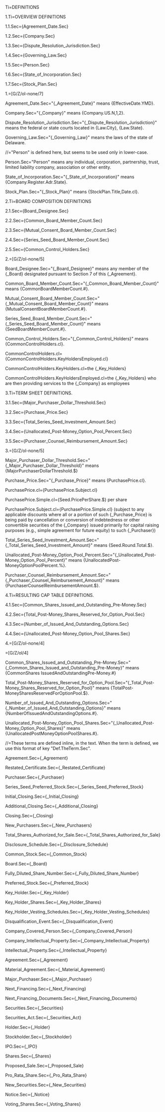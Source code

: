 Ti=DEFINITIONS

1.Ti=OVERVIEW DEFINITIONS

1.1.Sec={Agreement_Date.Sec}

1.2.Sec={Company.Sec}

1.3.Sec={Dispute_Resolution_Jurisdiction.Sec}

1.4.Sec={Governing_Law.Sec}

1.5.Sec={Person.Sec}

1.6.Sec={State_of_Incorporation.Sec}

1.7.Sec={Stock_Plan.Sec}

1.=[G/Z/ol-none/7]

Agreement_Date.Sec="{_Agreement_Date}" means {EffectiveDate.YMD}.

Company.Sec="{_Company}" means {Company.US.N,1,2}.

Dispute_Resolution_Jurisdiction.Sec="{_Dispute_Resolution_Jurisdiction}" means the federal or state courts located in {Law.City}, {Law.State}.

Governing_Law.Sec="{_Governing_Law}" means the laws of the state of Delaware.

//="Person" is defined here, but seems to be used only in lower-case.

Person.Sec="Person" means any individual, corporation, partnership, trust, limited liability company, association or other entity.

State_of_Incorporation.Sec="{_State_of_Incorporation}" means {Company.Register.Adr.State}.

Stock_Plan.Sec="{_Stock_Plan}" means {StockPlan.Title,Date.cl}.

2.Ti=BOARD COMPOSITION DEFINITIONS

2.1.Sec={Board_Designee.Sec}

2.2.Sec={Common_Board_Member_Count.Sec}

2.3.Sec={Mutual_Consent_Board_Member_Count.Sec}

2.4.Sec={Series_Seed_Board_Member_Count.Sec}

2.5.Sec={Common_Control_Holders.Sec}

2.=[G/Z/ol-none/5]

Board_Designee.Sec="{_Board_Designee}" means any member of the {_Board} designated pursuant to Section 7 of this {_Agreement}.

Common_Board_Member_Count.Sec="{_Common_Board_Member_Count}" means {CommonBoardMemberCount.#}.

Mutual_Consent_Board_Member_Count.Sec="{_Mutual_Consent_Board_Member_Count}" means {MutualConsentBoardMemberCount.#}.

Series_Seed_Board_Member_Count.Sec="{_Series_Seed_Board_Member_Count}" means {SeedBoardMemberCount.#}.

Common_Control_Holders.Sec="{_Common_Control_Holders}" means {CommonControlHolders.cl}.

CommonControlHolders.cl={CommonControlHolders.KeyHoldersEmployed.cl}

CommonControlHolders.KeyHolders.cl=the {_Key_Holders}

CommonControlHolders.KeyHoldersEmployed.cl=the {_Key_Holders} who are then providing services to the {_Company} as employees


3.Ti=TERM SHEET DEFINITIONS.

3.1.Sec={Major_Purchaser_Dollar_Threshold.Sec}

3.2.Sec={Purchase_Price.Sec}

3.3.Sec={Total_Series_Seed_Investment_Amount.Sec}

3.4.Sec={Unallocated_Post-Money_Option_Pool_Percent.Sec}

3.5.Sec={Purchaser_Counsel_Reimbursement_Amount.Sec}

3.=[G/Z/ol-none/5]

Major_Purchaser_Dollar_Threshold.Sec="{_Major_Purchaser_Dollar_Threshold}" means {MajorPurchaserDollarThreshold.$}

Purchase_Price.Sec="{_Purchase_Price}" means {PurchasePrice.cl}.

PurchasePrice.cl={PurchasePrice.Subject.cl}

PurchasePrice.Simple.cl={Seed.PricePerShare.$} per share 

PurchasePrice.Subject.cl={PurchasePrice.Simple.cl} (subject to any applicable discounts where all or a portion of such {_Purchase_Price} is being paid by cancellation or conversion of indebtedness or other convertible securities of the {_Company} issued primarily for capital raising purposes (e.g., simple agreement for future equity) to such {_Purchaser})

Total_Series_Seed_Investment_Amount.Sec="{_Total_Series_Seed_Investment_Amount}" means {Seed.Round.Total.$}.

Unallocated_Post-Money_Option_Pool_Percent.Sec="{_Unallocated_Post-Money_Option_Pool_Percent}" means {UnallocatedPost-MoneyOptionPoolPercent.%}.

Purchaser_Counsel_Reimbursement_Amount.Sec="{_Purchaser_Counsel_Reimbursement_Amount}" means {PurchaserCounselReimbursementAmount.$}.

4.Ti=RESULTING CAP TABLE DEFINITIONS.

4.1.Sec={Common_Shares_Issued_and_Outstanding_Pre-Money.Sec}

4.2.Sec={Total_Post-Money_Shares_Reserved_for_Option_Pool.Sec}

4.3.Sec={Number_of_Issued_And_Outstanding_Options.Sec}

4.4.Sec={Unallocated_Post-Money_Option_Pool_Shares.Sec}

4.=[G/Z/ol-none/4]

=[G/Z/ol/4]

Common_Shares_Issued_and_Outstanding_Pre-Money.Sec="{_Common_Shares_Issued_and_Outstanding_Pre-Money}" means {CommonShares IssuedAndOutstandingPre-Money.#}

Total_Post-Money_Shares_Reserved_for_Option_Pool.Sec="{_Total_Post-Money_Shares_Reserved_for_Option_Pool}" means {TotalPost-MoneySharesReservedForOptionPool.$}. 

Number_of_Issued_And_Outstanding_Options.Sec="{_Number_of_Issued_And_Outstanding_Options}" means {NumberOfIssuedAndOutstandingOptions.#}.

Unallocated_Post-Money_Option_Pool_Shares.Sec="{_Unallocated_Post-Money_Option_Pool_Shares}" means {UnallocatedPostMoneyOptionPoolShares.#}.

//=These terms are defined inline, in the text.  When the term is defined, we use this format of key "Def.TheTerm.Sec".

Agreement.Sec={_Agreement}

Restated_Certificate.Sec={_Restated_Certificate}

Purchaser.Sec={_Purchaser}

Series_Seed_Preferred_Stock.Sec={_Series_Seed_Preferred_Stock}

Initial_Closing.Sec={_Initial_Closing}

Additional_Closing.Sec={_Additional_Closing}

Closing.Sec={_Closing}

New_Purchasers.Sec={_New_Purchasers}

Total_Shares_Authorized_for_Sale.Sec={_Total_Shares_Authorized_for_Sale}

Disclosure_Schedule.Sec={_Disclosure_Schedule}

Common_Stock.Sec={_Common_Stock}

Board.Sec={_Board}

Fully_Diluted_Share_Number.Sec={_Fully_Diluted_Share_Number}

Preferred_Stock.Sec={_Preferred_Stock}

Key_Holder.Sec={_Key_Holder}

Key_Holder_Shares.Sec={_Key_Holder_Shares}

Key_Holder_Vesting_Schedules.Sec={_Key_Holder_Vesting_Schedules}

Disqualification_Event.Sec={_Disqualification_Event}

Company_Covered_Person.Sec={_Company_Covered_Person}

Company_Intellectual_Property.Sec={_Company_Intellectual_Property}

Intellectual_Property.Sec={_Intellectual_Property}

Agreement.Sec={_Agreement}

Material_Agreement.Sec={_Material_Agreement}

Major_Purchaser.Sec={_Major_Purchaser}

Next_Financing.Sec={_Next_Financing}

Next_Financing_Documents.Sec={_Next_Financing_Documents}

Securities.Sec={_Securities}

Securities_Act.Sec={_Securities_Act}

Holder.Sec={_Holder}

Stockholder.Sec={_Stockholder}

IPO.Sec={_IPO}

Shares.Sec={_Shares}

Proposed_Sale.Sec={_Proposed_Sale}

Pro_Rata_Share.Sec={_Pro_Rata_Share}

New_Securities.Sec={_New_Securities}

Notice.Sec={_Notice}

Voting_Shares.Sec={_Voting_Shares}
